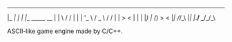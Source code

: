   _____      _____ _
 |_   _|_  _|_   _| |__   _____  __
   | | \ \/ / | | | '_ \ / _ \ \/ /
   | |  >  <  | | | |_) | (_) >  <
   |_| /_/\_\ |_| |_.__/ \___/_/\_\

   ASCII-like game engine made by C/C++.
